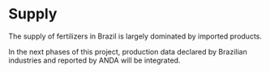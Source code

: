 # Supply

The supply of fertilizers in Brazil is largely dominated by imported products.

In the next phases of this project, production data declared by Brazilian industries and reported by ANDA will be integrated.